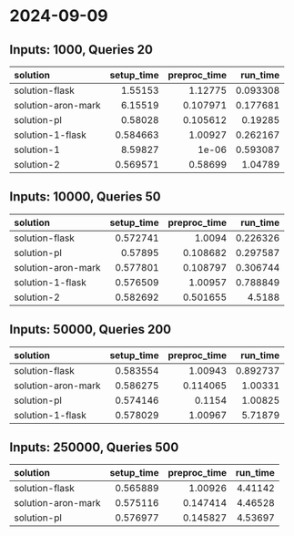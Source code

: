 # 2024-09-09

## Inputs: 1000, Queries 20

| solution           |   setup_time |   preproc_time |   run_time |
|:-------------------|-------------:|---------------:|-----------:|
| solution-flask     |     1.55153  |       1.12775  |   0.093308 |
| solution-aron-mark |     6.15519  |       0.107971 |   0.177681 |
| solution-pl        |     0.58028  |       0.105612 |   0.19285  |
| solution-1-flask   |     0.584663 |       1.00927  |   0.262167 |
| solution-1         |     8.59827  |       1e-06    |   0.593087 |
| solution-2         |     0.569571 |       0.58699  |   1.04789  |

## Inputs: 10000, Queries 50

| solution           |   setup_time |   preproc_time |   run_time |
|:-------------------|-------------:|---------------:|-----------:|
| solution-flask     |     0.572741 |       1.0094   |   0.226326 |
| solution-pl        |     0.57895  |       0.108682 |   0.297587 |
| solution-aron-mark |     0.577801 |       0.108797 |   0.306744 |
| solution-1-flask   |     0.576509 |       1.00957  |   0.788849 |
| solution-2         |     0.582692 |       0.501655 |   4.5188   |

## Inputs: 50000, Queries 200

| solution           |   setup_time |   preproc_time |   run_time |
|:-------------------|-------------:|---------------:|-----------:|
| solution-flask     |     0.583554 |       1.00943  |   0.892737 |
| solution-aron-mark |     0.586275 |       0.114065 |   1.00331  |
| solution-pl        |     0.574146 |       0.1154   |   1.00825  |
| solution-1-flask   |     0.578029 |       1.00967  |   5.71879  |

## Inputs: 250000, Queries 500

| solution           |   setup_time |   preproc_time |   run_time |
|:-------------------|-------------:|---------------:|-----------:|
| solution-flask     |     0.565889 |       1.00926  |    4.41142 |
| solution-aron-mark |     0.575116 |       0.147414 |    4.46528 |
| solution-pl        |     0.576977 |       0.145827 |    4.53697 |